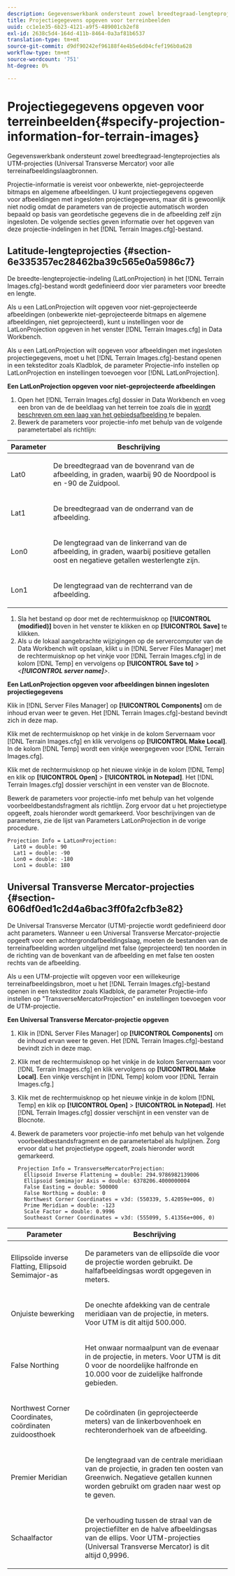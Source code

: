 ```yaml
---
description: Gegevenswerkbank ondersteunt zowel breedtegraad-lengteprojecties als UTM-projecties (Universal Transverse Mercator) voor alle terreinafbeeldingslaagbronnen.
title: Projectiegegevens opgeven voor terreinbeelden
uuid: cc1e1e35-6b23-4121-a9f5-489001cb2ef8
exl-id: 2638c5d4-164d-411b-8464-0a3af81b6537
translation-type: tm+mt
source-git-commit: d9df90242ef96188f4e4b5e6d04cfef196b0a628
workflow-type: tm+mt
source-wordcount: '751'
ht-degree: 0%

---
```


# Projectiegegevens opgeven voor terreinbeelden{#specify-projection-information-for-terrain-images}

Gegevenswerkbank ondersteunt zowel breedtegraad-lengteprojecties als UTM-projecties (Universal Transverse Mercator) voor alle terreinafbeeldingslaagbronnen.

Projectie-informatie is vereist voor onbewerkte, niet-geprojecteerde bitmaps en algemene afbeeldingen. U kunt projectiegegevens opgeven voor afbeeldingen met ingesloten projectiegegevens, maar dit is gewoonlijk niet nodig omdat de parameters van de projectie automatisch worden bepaald op basis van geordetische gegevens die in de afbeelding zelf zijn ingesloten. De volgende secties geven informatie over het opgeven van deze projectie-indelingen in het [!DNL Terrain Images.cfg]-bestand.

## Latitude-lengteprojecties {#section-6e335357ec28462ba39c565e0a5986c7}

De breedte-lengteprojectie-indeling (LatLonProjection) in het [!DNL Terrain Images.cfg]-bestand wordt gedefinieerd door vier parameters voor breedte en lengte.

Als u een LatLonProjection wilt opgeven voor niet-geprojecteerde afbeeldingen (onbewerkte niet-geprojecteerde bitmaps en algemene afbeeldingen, niet geprojecteerd), kunt u instellingen voor de LatLonProjection opgeven in het venster [!DNL Terrain Images.cfg] in Data Workbench.

Als u een LatLonProjection wilt opgeven voor afbeeldingen met ingesloten projectiegegevens, moet u het [!DNL Terrain Images.cfg]-bestand openen in een teksteditor zoals Kladblok, de parameter Projectie-info instellen op LatLonProjection en instellingen toevoegen voor [!DNL LatLonProjection].

**Een LatLonProjection opgeven voor niet-geprojecteerde afbeeldingen**

1. Open het [!DNL Terrain Images.cfg] dossier in Data Workbench en voeg een bron van de de beeldlaag van het terrein toe zoals die in [wordt beschreven om een laag van het gebiedsafbeelding ](../../../../home/c-get-started/c-im-layers/c-ter-img-layers/c-ter-img-layers.md#concept-f4b3a20969354ca38955e3fd5beb0f4f) te bepalen.
1. Bewerk de parameters voor projectie-info met behulp van de volgende parametertabel als richtlijn:

<table id="table_32F6EADB2DA34592ABD6FFAC9E00BB27"> 
 <thead> 
  <tr> 
   <th colname="col1" class="entry"> Parameter </th> 
   <th colname="col2" class="entry"> Beschrijving </th> 
  </tr>
 </thead>
 <tbody> 
  <tr> 
   <td colname="col1"> <p>Lat0 </p> </td> 
   <td colname="col2"> <p>De breedtegraad van de bovenrand van de afbeelding, in graden, waarbij 90 de Noordpool is en -90 de Zuidpool. </p> </td> 
  </tr> 
  <tr> 
   <td colname="col1"> <p>Lat1 </p> </td> 
   <td colname="col2"> <p>De breedtegraad van de onderrand van de afbeelding. </p> </td> 
  </tr> 
  <tr> 
   <td colname="col1"> <p>Lon0 </p> </td> 
   <td colname="col2"> <p>De lengtegraad van de linkerrand van de afbeelding, in graden, waarbij positieve getallen oost en negatieve getallen westerlengte zijn. </p> </td> 
  </tr> 
  <tr> 
   <td colname="col1"> <p>Lon1 </p> </td> 
   <td colname="col2"> <p>De lengtegraad van de rechterrand van de afbeelding. </p> </td> 
  </tr> 
 </tbody> 
</table>

1. Sla het bestand op door met de rechtermuisknop op **[!UICONTROL (modified)]** boven in het venster te klikken en op **[!UICONTROL Save]** te klikken.
1. Als u de lokaal aangebrachte wijzigingen op de servercomputer van de Data Workbench wilt opslaan, klikt u in [!DNL Server Files Manager] met de rechtermuisknop op het vinkje voor [!DNL Terrain Images.cfg] in de kolom [!DNL Temp] en vervolgens op **[!UICONTROL Save to]** > *&lt;**[!UICONTROL server name]**>*.

**Een LatLonProjection opgeven voor afbeeldingen binnen ingesloten projectiegegevens**

Klik in [!DNL Server Files Manager] op **[!UICONTROL Components]** om de inhoud ervan weer te geven. Het [!DNL Terrain Images.cfg]-bestand bevindt zich in deze map.

Klik met de rechtermuisknop op het vinkje in de kolom Servernaam voor [!DNL Terrain Images.cfg] en klik vervolgens op **[!UICONTROL Make Local]**. In de kolom [!DNL Temp] wordt een vinkje weergegeven voor [!DNL Terrain Images.cfg].

Klik met de rechtermuisknop op het nieuwe vinkje in de kolom [!DNL Temp] en klik op **[!UICONTROL Open]** > **[!UICONTROL in Notepad]**. Het [!DNL Terrain Images.cfg] dossier verschijnt in een venster van de Blocnote.

Bewerk de parameters voor projectie-info met behulp van het volgende voorbeeldbestandsfragment als richtlijn. Zorg ervoor dat u het projectietype opgeeft, zoals hieronder wordt gemarkeerd. Voor beschrijvingen van de parameters, zie de lijst van Parameters LatLonProjection in de vorige procedure.

```
Projection Info = LatLonProjection:
  Lat0 = double: 90
  Lat1 = double: -90
  Lon0 = double: -180
  Lon1 = double: 180
```

## Universal Transverse Mercator-projecties {#section-606df0ed1c2d4a6bac3ff0fa2cfb3e82}

De Universal Transverse Mercator (UTM)-projectie wordt gedefinieerd door acht parameters. Wanneer u een Universal Transverse Mercator-projectie opgeeft voor een achtergrondafbeeldingslaag, moeten de bestanden van de terreinafbeelding worden uitgelijnd met false (geprojecteerd) ten noorden in de richting van de bovenkant van de afbeelding en met false ten oosten rechts van de afbeelding.

Als u een UTM-projectie wilt opgeven voor een willekeurige terreinafbeeldingsbron, moet u het [!DNL Terrain Images.cfg]-bestand openen in een teksteditor zoals Kladblok, de parameter Projectie-info instellen op &quot;TransverseMercatorProjection&quot; en instellingen toevoegen voor de UTM-projectie.

**Een Universal Transverse Mercator-projectie opgeven**

1. Klik in [!DNL Server Files Manager] op **[!UICONTROL Components]** om de inhoud ervan weer te geven. Het [!DNL Terrain Images.cfg]-bestand bevindt zich in deze map.
1. Klik met de rechtermuisknop op het vinkje in de kolom Servernaam voor [!DNL Terrain Images.cfg] en klik vervolgens op **[!UICONTROL Make Local]**. Een vinkje verschijnt in [!DNL Temp] kolom voor [!DNL Terrain Images.cfg.]
1. Klik met de rechtermuisknop op het nieuwe vinkje in de kolom [!DNL Temp] en klik op **[!UICONTROL Open]** > **[!UICONTROL in Notepad]**. Het [!DNL Terrain Images.cfg] dossier verschijnt in een venster van de Blocnote.
1. Bewerk de parameters voor projectie-info met behulp van het volgende voorbeeldbestandsfragment en de parametertabel als hulplijnen. Zorg ervoor dat u het projectietype opgeeft, zoals hieronder wordt gemarkeerd.

   ```
   Projection Info = TransverseMercatorProjection:
     Ellipsoid Inverse Flattening = double: 294.9786982139006
     Ellipsoid Semimajor Axis = double: 6378206.4000000004
     False Easting = double: 500000
     False Northing = double: 0
     Northwest Corner Coordinates = v3d: (550339, 5.42059e+006, 0)
     Prime Meridian = double: -123
     Scale Factor = double: 0.9996
     Southeast Corner Coordinates = v3d: (555099, 5.41356e+006, 0)
   ```

<table id="table_71AEEAE808B9436B9846987A54D5D1D2"> 
 <thead> 
  <tr> 
   <th colname="col1" class="entry"> Parameter </th> 
   <th colname="col2" class="entry"> Beschrijving </th> 
  </tr>
 </thead>
 <tbody> 
  <tr> 
   <td colname="col1"> <p>Ellipsoïde inverse Flatting, Ellipsoid Semimajor-as </p> </td> 
   <td colname="col2"> <p>De parameters van de ellipsoïde die voor de projectie worden gebruikt. De halfafbeeldingsas wordt opgegeven in meters. </p> </td> 
  </tr> 
  <tr> 
   <td colname="col1"> <p>Onjuiste bewerking </p> </td> 
   <td colname="col2"> <p>De onechte afdekking van de centrale meridiaan van de projectie, in meters. Voor UTM is dit altijd 500.000. </p> </td> 
  </tr> 
  <tr> 
   <td colname="col1"> <p>False Northing </p> </td> 
   <td colname="col2"> <p>Het onwaar normaalpunt van de evenaar in de projectie, in meters. Voor UTM is dit 0 voor de noordelijke halfronde en 10.000 voor de zuidelijke halfronde gebieden. </p> </td> 
  </tr> 
  <tr> 
   <td colname="col1"> <p>Northwest Corner Coordinates, coördinaten zuidoosthoek </p> </td> 
   <td colname="col2"> <p>De coördinaten (in geprojecteerde meters) van de linkerbovenhoek en rechteronderhoek van de afbeelding. </p> </td> 
  </tr> 
  <tr> 
   <td colname="col1"> <p>Premier Meridian </p> </td> 
   <td colname="col2"> <p>De lengtegraad van de centrale meridiaan van de projectie, in graden ten oosten van Greenwich. Negatieve getallen kunnen worden gebruikt om graden naar west op te geven. </p> </td> 
  </tr> 
  <tr> 
   <td colname="col1"> <p>Schaalfactor </p> </td> 
   <td colname="col2"> <p>De verhouding tussen de straal van de projectiefilter en de halve afbeeldingsas van de ellips. Voor UTM-projecties (Universal Transverse Mercator) is dit altijd 0,9996. </p> </td> 
  </tr> 
 </tbody> 
</table>
